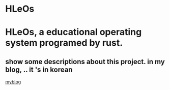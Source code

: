 # HLeOs
HLeOs, a educational operating system programed by rust.
========================================================

show some descriptions about this project. in my blog, .. it 's in korean
----------------------------------------------------------------------

[myblog](https://hacking-yi.kro.kr, "my blog")
